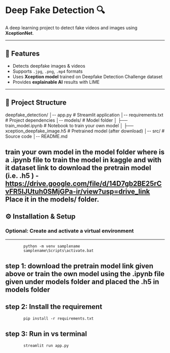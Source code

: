# Deep Fake Detection 🔍

A deep learning project to detect fake videos and images using **XceptionNet**.

---

## 📌 Features
- Detects deepfake images & videos  
- Supports `.jpg`, `.png`, `.mp4` formats  
- Uses **Xception model** trained on Deepfake Detection Challenge dataset  
- Provides **explainable AI** results with LIME  

---

## 📂 Project Structure
deepfake_detection/
│-- app.py # Streamlit application
│-- requirements.txt # Project dependencies
│-- models/ # Model folder
│ ├── train_model.ipynb # Notebook to train your own model
│ ├── xception_deepfake_image.h5 # Pretrained model (after download)
│-- src/ # Source code
│-- README.md

**train your own model** in the model folder where is a .ipynb file to train the model in kaggle and with it dataset
link to download the pretrain model (i.e. .h5 ) - https://drive.google.com/file/d/14D7gb2BE25rCvFR5IJUtuh0SMjGPa-ir/view?usp=drive_link
Place it in the models/ folder.
---

## ⚙️ Installation & Setup

### **Optional**: Create and activate a virtual environment
---
            python -m venv samplename
            samplename\Scripts\activate.bat


  
 ## **step 1**: download the pretrain model link given above or train the own model using the .ipynb file given under models folder and placed the .h5 in models folder   
             
 ## **step 2**: Install the requirement
          
            pip install -r requirements.txt
            
## **step 3**: Run in vs terminal
            
            streamlit run app.py

